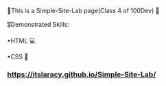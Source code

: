 🌟This is a Simple-Site-Lab page(Class 4 of 100Dev) 🌟

🎖️Demonstrated Skills:

•HTML 💻

•CSS 🎨

### https://itslaracy.github.io/Simple-Site-Lab/
